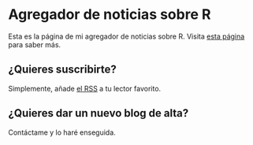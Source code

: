 Agregador de noticias sobre R
=============================

Esta es la página de mi agregador de noticias sobre R. Visita [esta página](http://www.datanalytics.com/2010/06/03/agregador-de-noticias-sobre-r-en-espanol/) para saber más.

## ¿Quieres suscribirte?

Simplemente, añade [el RSS](http://datanalytics.com/r_blogs_mashup.rss) a tu lector favorito.

## ¿Quieres dar un nuevo blog de alta?

Contáctame y lo haré enseguida.
